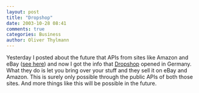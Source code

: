 ```yaml
---
layout: post
title: "Dropshop"
date: 2003-10-28 08:41
comments: true
categories: Business
author: Oliver Thylmann
---
```



Yesterday I posted about the future that APIs from sites like Amazon and eBay ([see here](http://www.ennead.de/blog/archives/000955.php)) and now I got the info that [Dropshop](http://www.dropshop.de/) opened in Germany. What they do is let you bring over your stuff and they sell it on eBay and Amazon. This is surely only possible through the public APIs of both those sites. And more things like this will be possible in the future.


